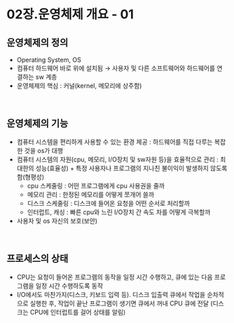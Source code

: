 # 02장.운영체제 개요 - 01

## **운영체제의 정의**

- Operating System, OS
- 컴퓨터 하드웨어 바로 위에 설치됨 → 사용자 및 다른 소프트웨어와 하드웨어를 연결하는 sw 계층
- 운영체제의 핵심 : 커널(kernel, 메모리에 상주함)

<br>

## **운영체제의 기능**

- 컴퓨터 시스템을 편리하게 사용할 수 있는 환경 제공 : 하드웨어를 직접 다루는 복잡한 것을 os가 대행
- 컴퓨터 시스템의 자원(cpu, 메모리, I/O장치 및 sw자원 등)을 효율적으로 관리 : 최대한의 성능(효율성) + 특정 사용자나 프로그램의 지나친 불이익이 발생하지 않도록함(형평성)
  - cpu 스케줄링 : 어떤 프로그램에게 cpu 사용권을 줄까
  - 메모리 관리 : 한정된 메모리를 어떻게 쪼개어 쓸까
  - 디스크 스케줄링 : 디스크에 들어온 요청을 어떤 순서로 처리할까
  - 인터럽트, 캐싱 : 빠른 cpu와 느린 I/O장치 간 속도 차를 어떻게 극복할까
- 사용자 및 os 자신의 보호(보안)

<br>

## **프로세스의 상태**

- CPU는 요청이 들어온 프로그램의 동작을 일정 시간 수행하고, 큐에 있는 다음 프로그램을 일정 시간 수행하도록 동작
- I/O에서도 마찬가지(디스크, 키보드 입력 등). 디스크 입출력 큐에서 작업을 순차적으로 실행한 후, 작업이 끝난 프로그램이 생기면 큐에서 꺼내 CPU 큐에 전달 (디스크는 CPU에 인터럽트를 걸어 상태를 알림)
